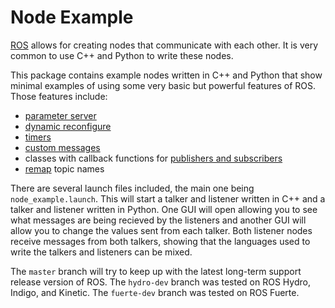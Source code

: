 # Node Example

[ROS](http://ros.org) allows for creating nodes that communicate with each other. It is very common
to use C++ and Python to write these nodes.

This package contains example nodes written in C++ and Python that show minimal examples of using
some very basic but powerful features of ROS. Those features include:

  * [parameter server](http://wiki.ros.org/Parameter%20Server)
  * [dynamic reconfigure](http://wiki.ros.org/dynamic_reconfigure/Tutorials)
  * [timers](http://wiki.ros.org/roscpp/Overview/Timers)
  * [custom messages](http://wiki.ros.org/ROS/Tutorials/DefiningCustomMessages)
  * classes with callback functions for
    [publishers and subscribers](http://wiki.ros.org/roscpp/Overview/Publishers%20and%20Subscribers)
  * [remap](http://wiki.ros.org/roslaunch/XML/remap) topic names

There are several launch files included, the main one being `node_example.launch`. This will start
a talker and listener written in C++ and a talker and listener written in Python. One GUI will open
allowing you to see what messages are being recieved by the listeners and another GUI will allow
you to change the values sent from each talker. Both listener nodes receive messages from both
talkers, showing that the languages used to write the talkers and listeners can be mixed.

The `master` branch will try to keep up with the latest long-term support release version of ROS.
The `hydro-dev` branch was tested on ROS Hydro, Indigo, and Kinetic.
The `fuerte-dev` branch was tested on ROS Fuerte.
